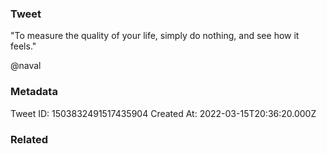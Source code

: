 ### Tweet
"To measure the quality of your life, simply do nothing, and see how it feels."

@naval

### Metadata
Tweet ID: 1503832491517435904
Created At: 2022-03-15T20:36:20.000Z

### Related

